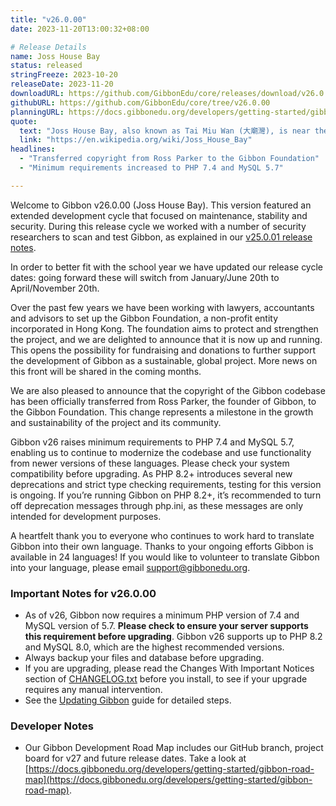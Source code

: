 ```yaml
---
title: "v26.0.00"
date: 2023-11-20T13:00:32+08:00

# Release Details
name: Joss House Bay
status: released
stringFreeze: 2023-10-20
releaseDate: 2023-11-20
downloadURL: https://github.com/GibbonEdu/core/releases/download/v26.0.00/GibbonEduCore-InstallBundle.zip
githubURL: https://github.com/GibbonEdu/core/tree/v26.0.00
planningURL: https://docs.gibbonedu.org/developers/getting-started/gibbon-road-map/
quote:
  text: "Joss House Bay, also known as Tai Miu Wan (大廟灣), is near the south end of Clear Water Bay Peninsula in Hong Kong. The Cantonese name Tai Miu Wan means 'the bay of large temple' after the oldest Tin Hau Temple in Hong Kong. The Tin Hau Temple was a large [joss house](https://en.wikipedia.org/wiki/Joss_house) built in 1266. It is the oldest and biggest Tin Hau Temple in Hong Kong so it is called the Big Temple."
  link: "https://en.wikipedia.org/wiki/Joss_House_Bay"
headlines:
  - "Transferred copyright from Ross Parker to the Gibbon Foundation"
  - "Minimum requirements increased to PHP 7.4 and MySQL 5.7"

---
```


Welcome to Gibbon v26.0.00 (Joss House Bay). This version featured an extended development cycle that focused on maintenance, stability and security. During this release cycle we worked with a number of security researchers to scan and test Gibbon, as explained in our [v25.0.01 release notes](https://github.com/GibbonEdu/core/releases/tag/v25.0.01). 

In order to better fit with the school year we have updated our release cycle dates: going forward these will switch from January/June 20th to April/November 20th.

Over the past few years we have been working with lawyers, accountants and advisors to set up the Gibbon Foundation, a non-profit entity incorporated in Hong Kong. The foundation aims to protect and strengthen the project, and we are delighted to announce that it is now up and running. This opens the possibility for fundraising and donations to further support the development of Gibbon as a sustainable, global project. More news on this front will be shared in the coming months.

We are also pleased to announce that the copyright of the Gibbon codebase has been officially transferred from Ross Parker, the founder of Gibbon, to the Gibbon Foundation. This change represents a milestone in the growth and sustainability of the project and its community.

Gibbon v26 raises minimum requirements to PHP 7.4 and MySQL 5.7, enabling us to continue to modernize the codebase and use functionality from newer versions of these languages. Please check your system compatibility before upgrading. As PHP 8.2+ introduces several new deprecations and strict type checking requirements, testing for this version is ongoing. If you’re running Gibbon on PHP 8.2+, it’s recommended to turn off deprecation messages through php.ini, as these messages are only intended for development purposes.

A heartfelt thank you to everyone who continues to work hard to translate Gibbon into their own language. Thanks to your ongoing efforts Gibbon is available in 24 languages! If you would like to volunteer to translate Gibbon into your language, please email [support@gibbonedu.org](mailto:support@gibbonedu.org).


### Important Notes for v26.0.00

- As of v26, Gibbon now requires a minimum PHP version of 7.4 and MySQL version of 5.7. **Please check to ensure your server supports this requirement before upgrading**. Gibbon v26 supports up to PHP 8.2 and MySQL 8.0, which are the highest recommended versions.
- Always backup your files and database before upgrading.
- If you are upgrading, please read the Changes With Important Notices section of [CHANGELOG.txt](https://github.com/GibbonEdu/core/blob/v26.0.00/CHANGELOG.txt) before you install, to see if your upgrade requires any manual intervention.
- See the [Updating Gibbon](https://docs.gibbonedu.org/administrators/getting-started/updating-gibbon/) guide for detailed steps.

### Developer Notes

- Our Gibbon Development Road Map includes our GitHub branch, project board for v27 and future release dates. Take a look at [https://docs.gibbonedu.org/developers/getting-started/gibbon-road-map](https://docs.gibbonedu.org/developers/getting-started/gibbon-road-map).

